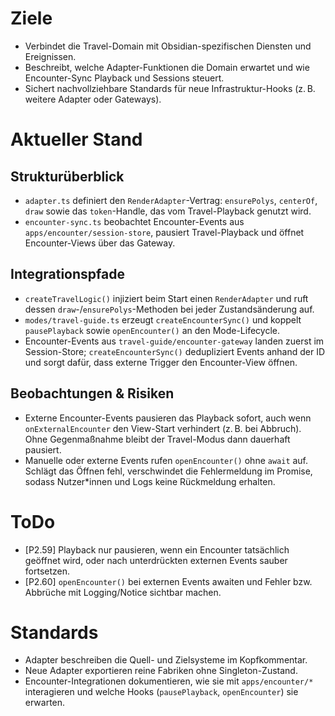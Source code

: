 # Ziele
- Verbindet die Travel-Domain mit Obsidian-spezifischen Diensten und Ereignissen.
- Beschreibt, welche Adapter-Funktionen die Domain erwartet und wie Encounter-Sync Playback und Sessions steuert.
- Sichert nachvollziehbare Standards für neue Infrastruktur-Hooks (z. B. weitere Adapter oder Gateways).

# Aktueller Stand
## Strukturüberblick
- `adapter.ts` definiert den `RenderAdapter`-Vertrag: `ensurePolys`, `centerOf`, `draw` sowie das `token`-Handle, das vom Travel-Playback genutzt wird.
- `encounter-sync.ts` beobachtet Encounter-Events aus `apps/encounter/session-store`, pausiert Travel-Playback und öffnet Encounter-Views über das Gateway.

## Integrationspfade
- `createTravelLogic()` injiziert beim Start einen `RenderAdapter` und ruft dessen `draw`-/`ensurePolys`-Methoden bei jeder Zustandsänderung auf.
- `modes/travel-guide.ts` erzeugt `createEncounterSync()` und koppelt `pausePlayback` sowie `openEncounter()` an den Mode-Lifecycle.
- Encounter-Events aus `travel-guide/encounter-gateway` landen zuerst im Session-Store; `createEncounterSync()` dedupliziert Events anhand der ID und sorgt dafür, dass externe Trigger den Encounter-View öffnen.

## Beobachtungen & Risiken
- Externe Encounter-Events pausieren das Playback sofort, auch wenn `onExternalEncounter` den View-Start verhindert (z. B. bei Abbruch). Ohne Gegenmaßnahme bleibt der Travel-Modus dann dauerhaft pausiert.
- Manuelle oder externe Events rufen `openEncounter()` ohne `await` auf. Schlägt das Öffnen fehl, verschwindet die Fehlermeldung im Promise, sodass Nutzer*innen und Logs keine Rückmeldung erhalten.

# ToDo
- [P2.59] Playback nur pausieren, wenn ein Encounter tatsächlich geöffnet wird, oder nach unterdrückten externen Events sauber fortsetzen.
- [P2.60] `openEncounter()` bei externen Events awaiten und Fehler bzw. Abbrüche mit Logging/Notice sichtbar machen.

# Standards
- Adapter beschreiben die Quell- und Zielsysteme im Kopfkommentar.
- Neue Adapter exportieren reine Fabriken ohne Singleton-Zustand.
- Encounter-Integrationen dokumentieren, wie sie mit `apps/encounter/*` interagieren und welche Hooks (`pausePlayback`, `openEncounter`) sie erwarten.
